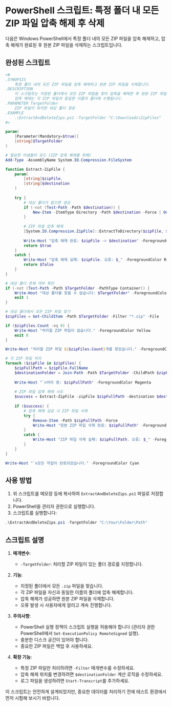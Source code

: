 # PowerShell 스크립트: 특정 폴더 내 모든 ZIP 파일 압축 해제 후 삭제

다음은 Windows PowerShell에서 특정 폴더 내의 모든 ZIP 파일을 압축 해제하고, 압축 해제가 완료된 후 원본 ZIP 파일을 삭제하는 스크립트입니다.

## 완성된 스크립트

```powershell
<#
.SYNOPSIS
    특정 폴더 내의 모든 ZIP 파일을 압축 해제하고 원본 ZIP 파일을 삭제합니다.
.DESCRIPTION
    이 스크립트는 지정된 폴더에서 모든 ZIP 파일을 찾아 압축을 해제한 후 원본 ZIP 파일을 삭제합니다.
    압축 해제는 각 ZIP 파일과 동일한 이름의 폴더에 수행됩니다.
.PARAMETER TargetFolder
    ZIP 파일이 위치한 대상 폴더 경로
.EXAMPLE
    .\ExtractAndDeleteZips.ps1 -TargetFolder "C:\Downloads\ZipFiles"
#>

param(
    [Parameter(Mandatory=$true)]
    [string]$TargetFolder
)

# 필요한 어셈블리 로드 (ZIP 압축 해제를 위해)
Add-Type -AssemblyName System.IO.Compression.FileSystem

function Extract-ZipFile {
    param(
        [string]$zipFile,
        [string]$destination
    )
    
    try {
        # 대상 폴더가 없으면 생성
        if (-not (Test-Path -Path $destination)) {
            New-Item -ItemType Directory -Path $destination -Force | Out-Null
        }
        
        # ZIP 파일 압축 해제
        [System.IO.Compression.ZipFile]::ExtractToDirectory($zipFile, $destination)
        
        Write-Host "압축 해제 완료: $zipFile -> $destination" -ForegroundColor Green
        return $true
    }
    catch {
        Write-Host "압축 해제 실패: $zipFile. 오류: $_" -ForegroundColor Red
        return $false
    }
}

# 대상 폴더 존재 여부 확인
if (-not (Test-Path -Path $TargetFolder -PathType Container)) {
    Write-Host "대상 폴더를 찾을 수 없습니다: $TargetFolder" -ForegroundColor Red
    exit 1
}

# 대상 폴더에서 모든 ZIP 파일 찾기
$zipFiles = Get-ChildItem -Path $TargetFolder -Filter "*.zip" -File

if ($zipFiles.Count -eq 0) {
    Write-Host "처리할 ZIP 파일이 없습니다." -ForegroundColor Yellow
    exit 0
}

Write-Host "처리할 ZIP 파일 ${$zipFiles.Count}개를 찾았습니다." -ForegroundColor Cyan

# 각 ZIP 파일 처리
foreach ($zipFile in $zipFiles) {
    $zipFullPath = $zipFile.FullName
    $destinationFolder = Join-Path -Path $TargetFolder -ChildPath $zipFile.BaseName
    
    Write-Host "`n처리 중: $zipFullPath" -ForegroundColor Magenta
    
    # ZIP 파일 압축 해제 시도
    $success = Extract-ZipFile -zipFile $zipFullPath -destination $destinationFolder
    
    if ($success) {
        # 압축 해제 성공 시 ZIP 파일 삭제
        try {
            Remove-Item -Path $zipFullPath -Force
            Write-Host "원본 ZIP 파일 삭제 완료: $zipFullPath" -ForegroundColor Green
        }
        catch {
            Write-Host "ZIP 파일 삭제 실패: $zipFullPath. 오류: $_" -ForegroundColor Red
        }
    }
}

Write-Host "`n모든 작업이 완료되었습니다." -ForegroundColor Cyan
```

## 사용 방법

1. 위 스크립트를 메모장 등에 복사하여 `ExtractAndDeleteZips.ps1` 파일로 저장합니다.
2. PowerShell을 관리자 권한으로 실행합니다.
3. 스크립트를 실행합니다:

```powershell
.\ExtractAndDeleteZips.ps1 -TargetFolder "C:\Your\Folder\Path"
```

## 스크립트 설명

1. **매개변수**:
   - `-TargetFolder`: 처리할 ZIP 파일이 있는 폴더 경로를 지정합니다.

2. **기능**:
   - 지정된 폴더에서 모든 `.zip` 파일을 찾습니다.
   - 각 ZIP 파일을 자신과 동일한 이름의 폴더에 압축 해제합니다.
   - 압축 해제가 성공하면 원본 ZIP 파일을 삭제합니다.
   - 오류 발생 시 사용자에게 알리고 계속 진행합니다.

3. **주의사항**:
   - PowerShell 실행 정책이 스크립트 실행을 허용해야 합니다 (관리자 권한 PowerShell에서 `Set-ExecutionPolicy RemoteSigned` 실행).
   - 충분한 디스크 공간이 있어야 합니다.
   - 중요한 ZIP 파일은 백업 후 사용하세요.

4. **확장 기능**:
   - 특정 ZIP 파일만 처리하려면 `-Filter` 매개변수를 수정하세요.
   - 압축 해제 위치를 변경하려면 `$destinationFolder` 계산 로직을 수정하세요.
   - 로그 파일을 생성하려면 `Start-Transcript`를 추가하세요.

이 스크립트는 안전하게 설계되었지만, 중요한 데이터를 처리하기 전에 테스트 환경에서 먼저 시험해 보시기 바랍니다.